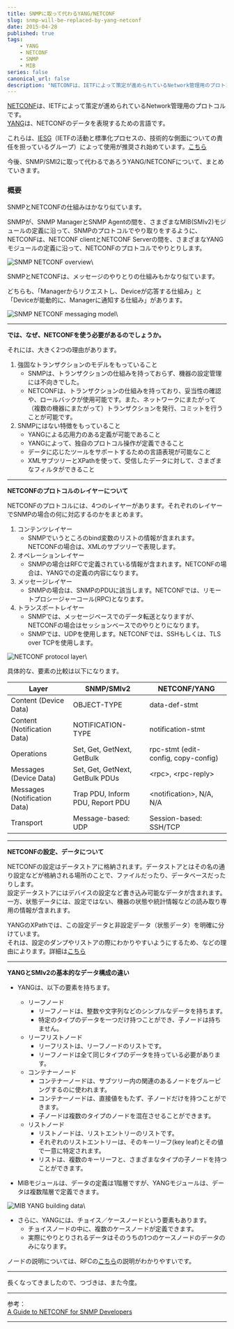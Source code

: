 ```yaml
---
title: SNMPに取って代わるYANG/NETCONF
slug: snmp-will-be-replaced-by-yang-netconf
date: 2015-04-28
published: true
tags:
    - YANG
    - NETCONF
    - SNMP
    - MIB
series: false
canonical_url: false
description: "NETCONFは、IETFによって策定が進められているNetwork管理用のプロトコルです。YANGは、NETCONFのデータを表現するための言語です。"
---
```


[NETCONF](https://tools.ietf.org/html/rfc6241)は、IETFによって策定が進められているNetwork管理用のプロトコルです。  
[YANG](https://tools.ietf.org/html/rfc6020)は、NETCONFのデータを表現するための言語です。

これらは、[IESG](http://www.ietf.org/iesg/)（IETFの活動と標準化プロセスの、技術的な側面についての責任を担っているグループ）によって使用が推奨され始めています。[こちら](http://www.ietf.org/iesg/statement/writable-mib-module.html)  

今後、SNMP/SMI2に取って代わるであろうYANG/NETCONFについて、まとめていきます。

<!--more-->

### 概要

SNMPとNETCONFの仕組みはかなり似ています。

SNMPが、SNMP ManagerとSNMP Agentの間を、さまざまなMIB(SMIv2)モジュールの定義に沿って、SNMPのプロトコルでやり取りをするように、  
NETCONFは、NETCONF clientとNETCONF Serverの間を、さまざまなYANGモジュールの定義に沿って、NETCONFのプロトコルでやりとりします。  

![SNMP NETCONF overview](./images/2014-04-snmp-netconf-overview_mini.jpg)\


SNMPとNETCONFは、メッセージのやりとりの仕組みもかなり似ています。

どちらも、「Managerからリクエストし、Deviceが応答する仕組み」と「Deviceが能動的に、Managerに通知する仕組み」があります。  

![SNMP NETCONF messaging model](./images/2014-04-snmp-netconf-messaging-model_mini.jpg)\


---

**では、なぜ、NETCONFを使う必要があるのでしょうか。**

それには、大きく2つの理由があります。

1. 強固なトランザクションのモデルをもっていること
    * SNMPは、トランザクションの仕組みを持っておらず、機器の設定管理には不向きでした。
    * NETCONFは、トランザクションの仕組みを持っており、妥当性の確認や、ロールバックが使用可能です。また、ネットワークにまたがって（複数の機器にまたがって）トランザクションを発行、コミットを行うことが可能です。
1. SNMPにはない特徴をもっていること
    * YANGによる応用力のある定義が可能であること
    * YANGによって、独自のプロトコル操作が定義できること
    * データに応じたツールをサポートするための言語表現が可能なこと
    * XMLサブツリーとXPathを使って、受信したデータに対して、さまざまなフィルタができること


---

**NETCONFのプロトコルのレイヤーについて**

NETCONFのプロトコルには、4つのレイヤーがあります。それぞれのレイヤーでSNMPの場合の何に対応するのかをまとめます。

1. コンテンツレイヤー
    * SNMPでいうところのbind変数のリストの情報が含まれます。NETCONFの場合は、XMLのサブツリーで表現します。
1. オペレーションレイヤー
    * SNMPの場合はRFCで定義されている情報が含まれます。NETCONFの場合は、YANGでの定義の内容になります。
1. メッセージレイヤー
    * SNMPの場合は、SNMPのPDUに該当します。NETCONFでは、リモートプロシージャーコール(RPC)となります。
1. トランスポートレイヤー
    * SNMPでは、メッセージベースでのデータ転送となりますが、NETCONFの場合はセッションベースでのやりとりになります。
    * SNMPでは、UDPを使用します。NETCONFでは、SSHもしくは、TLS over TCPを使用します。

![NETCONF protocol layer](./images/2014-04-netconf-protocol-layer_mini.jpg)\


具体的な、要素の比較は以下になります。  


| Layer                        | SNMP/SMIv2                       | NETCONF/YANG                        |
|------------------------------|----------------------------------|-------------------------------------|
| Content (Device Data)        | OBJECT-TYPE                      | data-def-stmt                       |
| Content (Notification Data)  | NOTIFICATION-TYPE                | notification-stmt                   |
| Operations                   | Set, Get, GetNext, GetBulk       | rpc-stmt (edit-config, copy-config) |
| Messages (Device Data)       | Set, Get, GetNext, GetBulk PDUs  | \<rpc>, \<rpc-reply>                |
| Messages (Notification Data) | Trap PDU, Inform PDU, Report PDU | \<notification>, N/A, N/A           |
| Transport                    | Message-based: UDP               | Session-based: SSH/TCP              |


---

**NETCONFの設定、データについて**

NETCONFの設定はデータストアに格納されます。データストアとはその名の通り設定などが格納される場所のことで、ファイルだったり、データベースだったりします。  
設定データストアにはデバイスの設定など書き込み可能なデータが含まれます。  
一方、状態データには、設定ではない、機器の状態や統計情報などの読み取り専用の情報が含まれます。  

YANGのXPathでは、この設定データと非設定データ（状態データ）を明確に分けています。  
それは、設定のダンプやリストアの際にわかりやすいようにするため、などの理由によります。詳細は[こちら](https://tools.ietf.org/html/rfc3535#section-3)  


---

**YANGとSMIv2の基本的なデータ構成の違い**

* YANGは、以下の要素を持ちます。
    + リーフノード
        - リーフノードは、整数や文字列などのシンプルなデータを持ちます。
        - 特定のタイプのデータを一つだけ持つことができ、子ノードは持ちません。
    + リーフリストノード
        - リーフリストは、リーフノードのリストです。
        - リーフノードは全て同じタイプのデータを持っている必要があります。
    + コンテナーノード
        - コンテナーノードは、サブツリー内の関連のあるノードをグルーピングするのに使われます。
        - コンテナーノードは、直接値をもたず、子ノードだけを持つことができます。
        - 子ノードは複数のタイプのノードを混在させることができます。
    + リストノード
        - リストノードは、リストエントリーのリストです。
        - それぞれのリストエントリーは、そのキーリーフ(key leaf)とその値で一意に特定されます。
        - リストは、複数のキーリーフと、さまざまなタイプの子ノードを持つことができます。

* MIBモジュールは、データの定義は1階層ですが、YANGモジュールは、データは複数階層で定義できます。


![MIB YANG building data](./images/2014-04-snmp-netconf-building-data_mini.jpg)\


* さらに、YANGには、チョイス／ケースノードという要素もあります。
    + チョイスノードの中に、複数のケースノードが定義できます。
    + 実際にやりとりされるデータはそのうちの1つのケースノードのデータのみになります。

ノードの説明については、RFCの[こちら](https://tools.ietf.org/html/rfc6020#section-4.2.2)の説明がわかりやすいです。  


---


長くなってきましたので、つづきは、また今度。


---

参考：  
[A Guide to NETCONF for SNMP Developers](http://www.ieee802.org/802_tutorials/2014-07/Tutorial_Berman_1407.pdf)

---


